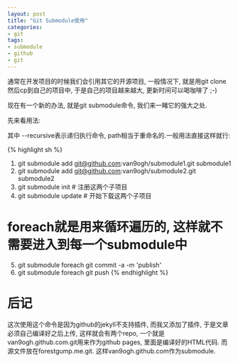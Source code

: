 ```yaml
---
layout: post
title: "Git Submodule使用"
categories:
- git
tags:
- submodule
- github
- git
---
```


通常在开发项目的时候我们会引用其它的开源项目, 一般情况下, 就是用git clone然后cp到自己的项目中, 于是自己的项目越来越大, 更新时间可以喝咖啡了 ;-)

现在有一个新的办法, 就是git submodule命令, 我们来一睹它的强大之处.

先来看用法:

<script src="https://gist.github.com/4685350.js"></script>

其中 --recursive表示递归执行命令, path相当于重命名的.一般用法直接这样就行:

{% highlight sh %}
1. git submodule add git@github.com:van9ogh/submodule1.git submodule1
2. git submodule add git@github.com:van9ogh/submodule2.git submodule2 
3. git submodule init     # 注册这两个子项目
4. git submodule update   # 开始下载这两个子项目 

# foreach就是用来循环遍历的, 这样就不需要进入到每一个submodule中
5. git submodule foreach git commit -a -m 'publish' 
6. git submodule foreach git push
{% endhighlight %}

后记
=====

这次使用这个命令是因为github的jekyll不支持插件, 而我又添加了插件, 于是文章必须自己编译好之后上传, 这样就会有两个repo, 一个就是van9ogh.github.com.git用来作为github pages, 里面是编译好的HTML代码. 而源文件放在forestgump.me.git.
这样van9ogh.github.com作为submodule.
